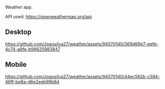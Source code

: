 Weather app.

API used: https://openweathermap.org/api


## Desktop

https://github.com/Joaosilva27/weather/assets/94570140/369d69e7-eefe-4c74-a9fe-b98625983847



## Mobile

https://github.com/Joaosilva27/weather/assets/94570140/44ec562b-c594-46ff-be8a-d6e2eeb99b8d

